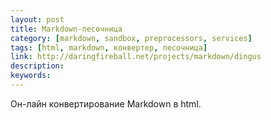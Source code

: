 ```yaml
---
layout: post
title: Markdown-песочница
category: [markdown, sandbox, preprocessors, services]
tags: [html, markdown, конвертер, песочница]
link: http://daringfireball.net/projects/markdown/dingus
description:
keywords:
---
```


<p>Он-лайн конвертирование Markdown в html.</p>
